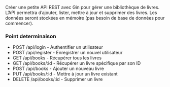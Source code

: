 Créer une petite API REST avec Gin pour gérer une bibliothèque de livres. L’API permettra d’ajouter, lister, mettre à jour et supprimer des livres. Les données seront stockées en mémoire (pas besoin de base de données pour commencer).

### Point determinaison

- POST /api/login - Authentifier un utilisateur
- POST /api/register - Enregistrer un nouvel utilisateur
- GET /api/books - Récupérer tous les livres
- GET /api/books/:id - Récupérer un livre spécifique par son ID
- POST /api/books - Ajouter un nouveau livre
- PUT /api/books/:id - Mettre à jour un livre existant
- DELETE /api/books/:id - Supprimer un livre
